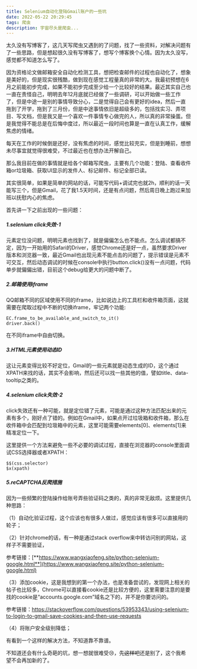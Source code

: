 ```yaml
---
title: Selenium自动化登陆Gmail账户的一些坑
date: 2022-05-22 20:29:45
tags: 爬虫
description: 宇宙尽头是爬虫...
---
```


太久没有写博客了，这几天写爬虫又遇到的了问题，找了一些资料，对解决问题有了一些思路，但是想起很久没有写博客了，想写个博客换个心情。因为太久没写，感觉都不知道怎么写了。

因为资格论文做邮箱安全自动化检测工具，想把检查邮件的过程也自动化了，想象是美好的，但是现实很残酷，做到现在感觉工程量真的非常的大。我最初预想在6月之前能初步完成，如果不能初步完成至少给一个比较好的结果。最近其实自己也一直在责怪自己，明明去年12月底就已经做了一些调研，可以开始做一些工作了，但是中途一是别的事情导致分心，二是觉得自己会有更好的idea，然后一直拖到了开学，拖到了三月份，但是中途事情依旧是超级多的，包括找实习、弄项目、写文档，但是我又是一个喜欢一件事情专心做完的人，所以真的非常操蛋。但是我觉得不能总是在后悔中度过，所以最近一段时间也算是一直在认真工作，缓解焦虑的情绪。

每天在工作的时候倒是还好，没有焦虑的时间，感觉比较充实，但是到睡前，想想未尽事宜就觉得很难受，不过最近也在想办法开解自己。

那么我目前在做的事情就是给各个邮箱写爬虫，主要有几个功能：登陆、查看收件箱or垃圾箱、获取UI显示的发件人、标记邮件、标记全部已读。

其实很简单，如果是简单的网站的话，可能写代码+调试完也就2h，顺利的话一天能写三个，但是Gmail，花了我1.5天时间，还是有点问题，然后周日晚上跑过来加班以抚慰内心的焦虑。

首先讲一下之前出现的一些问题：

##### 1.selenium click失效-1

元素定位没问题，明明元素也找到了，就是偏偏怎么也不能点。怎么调试都搞不定，因为一开始用的Safari的Driver，感觉Chrome还是好一点，虽然要求Driver版本和浏览器一致，最近Gmail也出现元素不能点击的问题了，提示错误是元素不可交互，然后动态调试的时候在console中执行button.click()没有一点问题，代码单步就偏偏出错，目前这个debug给更大的问题中断了。

##### 2.邮箱使用iframe

QQ邮箱不同的区域使用不同的iframe，比如说边上的工具栏和收件箱页面，这就需要在爬取过程中不断的切换iframe，牢记两个功能:

```
EC.frame_to_be_available_and_switch_to_it()
driver.back()
```

在不同iframe中自由切换。

##### 3.HTML元素使用动态ID

这让元素变得比较不好定位，Gmail的一些元素就是动态生成的ID，这个通过XPATH来找的话，其实不会影响，然后还可以找一些其他的值，譬如title、data-tooltip之类的。

##### 4.selenium click失效-2

click失效还有一种可能，就是定位错了元素，可能是通过这种方法匹配出来的元素有多个，刚好点了错的。例如在Gmail中，如果点开过垃圾箱和收件箱，那么在收件箱中会匹配到垃圾箱中的元素，这里可能需要elements[0]、elements[1]来精准定位一下。

这里提供一个方法来避免一些不必要的调试过程，直接在浏览器的console里面调试CSS选择器或者XPATH：

```
$$(css.selector)
$x(xpath)
```

##### 5.reCAPTCHA反爬措施

因为一些频繁的登陆操作给账号弄些验证码之类的，真的非常无敌烦。这里提供几种思路：

（1）自动化验证过程，这个应该也有很多人做过，感觉应该有很多可以直接用的轮子；

（2）针对chrome的话，有一种是通过stack overflow来中转访问别的网站，这样子不需要验证，

参考链接：[**https://www.wangxiaofeng.site/python-selenium-google.html**](https://www.wangxiaofeng.site/python-selenium-google.html)

（3）添加cookie，这是我想到的第一个办法，也是准备尝试的，发现网上相关的帖子也比较多，Chrome可以直接看cookie还是比较方便的，这里需要注意的是要找的cookie是“accounts.google.com”域名之下的，并不是你要访问的。

参考链接：https://stackoverflow.com/questions/53953343/using-selenium-to-login-to-gmail-save-cookies-and-then-use-requests

（4）将账户安全级别降低；

有看到一个这样的解决方法，不知道靠不靠谱。



不知道还会有什么奇葩的坑，想一想就很难受😢，~~先这样吧~~还是别了，这个我希望不会再加新的了。

